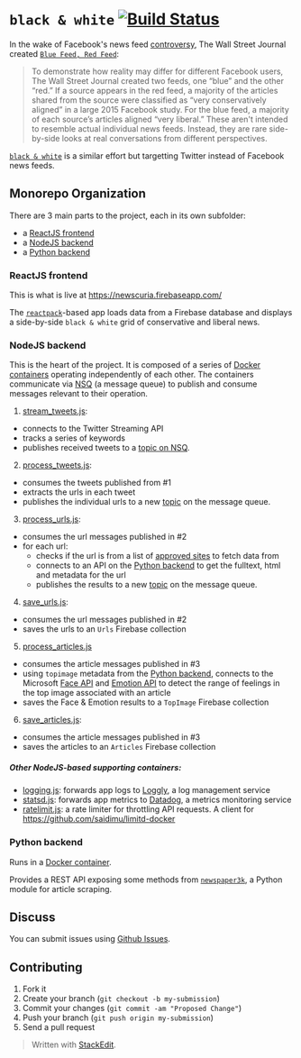 # `black & white` [![Build Status](https://travis-ci.org/saidimu/blackandwhite.svg?branch=dev)](https://travis-ci.org/saidimu/blackandwhite)

In the wake of Facebook's news feed [controversy](http://www.wsj.com/articles/five-things-to-know-about-facebooks-trending-controversy-1462915385), The Wall Street Journal created [`Blue Feed, Red Feed`](http://graphics.wsj.com/blue-feed-red-feed/):

> To demonstrate how reality may differ for different Facebook users, The Wall Street Journal created two feeds, one “blue” and the other “red.” If a source appears in the red feed, a majority of the articles shared from the source were classified as “very conservatively aligned” in a large 2015 Facebook study. For the blue feed, a majority of each source’s articles aligned “very liberal.” These aren't intended to resemble actual individual news feeds. Instead, they are rare side-by-side looks at real conversations from different perspectives.

[`black & white`](https://newscuria.firebaseapp.com/) is a similar effort but targetting Twitter instead of Facebook news feeds.

## Monorepo Organization
There are 3 main parts to the project, each in its own subfolder:

 - a [ReactJS frontend](#reactjs-frontend)
 - a [NodeJS backend](#nodejs-backend)
 - a [Python backend](#python-backend)

### ReactJS frontend
This is what is live at https://newscuria.firebaseapp.com/

The [`reactpack`](https://github.com/olahol/reactpack)-based app loads data from a Firebase database and displays a side-by-side `black & white` grid of conservative and liberal news.

### NodeJS backend
This is the heart of the project. It is composed of a series of [Docker containers](https://github.com/saidimu/blackandwhite/blob/dev/urlstream/Dockerfile) operating independently of each other. The containers communicate via [NSQ](http://nsq.io/) (a message queue) to publish and consume messages relevant to their operation.

 1. [stream_tweets.js](https://github.com/saidimu/blackandwhite/blob/dev/urlstream/src/stream_tweets.js):
   - connects to the Twitter Streaming API
   - tracks a series of keywords
   - publishes received tweets to a [topic on NSQ](http://nsq.io/overview/design.html#simplifying-configuration-and-administration).
 2.  [process_tweets.js](https://github.com/saidimu/blackandwhite/blob/dev/urlstream/src/process_tweets.js):
  - consumes the tweets published from #1
  - extracts the urls in each tweet
  - publishes the individual urls to a new [topic](http://nsq.io/overview/design.html#simplifying-configuration-and-administration) on the message queue.
 3. [process_urls.js](https://github.com/saidimu/blackandwhite/blob/dev/urlstream/src/process_urls.js):
   - consumes the url messages published in #2
   - for each url:
	 - checks if the url is from a list of [approved sites](https://github.com/saidimu/blackandwhite/blob/dev/urlstream/src/utils/news_top500.json) to fetch data from
	 - connects to an API on the [Python backend](https://github.com/saidimu/blackandwhite/tree/dev/newspaper) to get the fulltext, html and metadata for the url
	 - publishes the results to a new [topic](http://nsq.io/overview/design.html#simplifying-configuration-and-administration) on the message queue.
 4. [save_urls.js](https://github.com/saidimu/blackandwhite/blob/dev/urlstream/src/save_urls.js):
   - consumes the url messages published in #2
   - saves the urls to an `Urls` Firebase collection
 5. [process_articles.js](https://github.com/saidimu/blackandwhite/blob/dev/urlstream/src/process_articles.js)
   - consumes the article messages published in #3
   - using `topimage` metadata from the [Python backend](https://github.com/saidimu/blackandwhite/tree/dev/newspaper), connects to the Microsoft [Face API](https://www.microsoft.com/cognitive-services/en-us/face-api) and [Emotion API](https://www.microsoft.com/cognitive-services/en-us/emotion-api) to detect the range of feelings in the top image associated with an article
   - saves the Face & Emotion results to a `TopImage` Firebase collection
 6. [save_articles.js](https://github.com/saidimu/blackandwhite/blob/dev/urlstream/src/save_articles.js):
   - consumes the article messages published in #3
   - saves the articles to an `Articles` Firebase collection

##### Other NodeJS-based supporting containers:

  - [logging.js](https://github.com/saidimu/blackandwhite/blob/dev/urlstream/src/logging.js): forwards app logs to [Loggly](https://www.loggly.com/), a log management service
  - [statsd.js](https://github.com/saidimu/blackandwhite/blob/dev/urlstream/src/statsd.js): forwards app metrics to [Datadog](https://www.datadoghq.com/), a metrics monitoring service
  - [ratelimit.js](https://github.com/saidimu/blackandwhite/blob/dev/urlstream/src/ratelimit.js): a rate limiter for throttling API requests. A client for https://github.com/saidimu/limitd-docker


### Python backend
Runs in a [Docker container](https://github.com/saidimu/blackandwhite/blob/dev/newspaper/Dockerfile).

Provides a REST API exposing some methods from [`newspaper3k`](http://newspaper.readthedocs.io/en/latest/), a Python module for article scraping.

## Discuss

You can submit issues using [Github Issues](https://github.com/saidimu/blackandwhite/issues).

## Contributing

1. Fork it
2. Create your branch (`git checkout -b my-submission`)
3. Commit your changes (`git commit -am "Proposed Change"`)
4. Push your branch (`git push origin my-submission`)
5. Send a pull request

> Written with [StackEdit](https://stackedit.io/).
